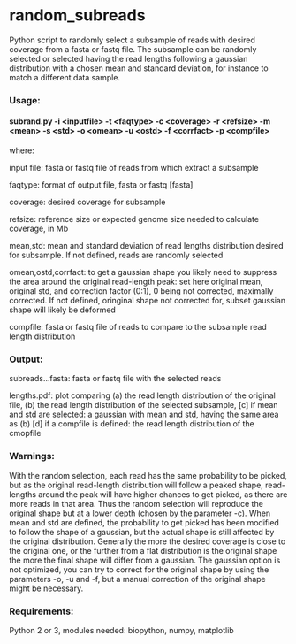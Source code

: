 # random_subreads

Python script to randomly select a subsample of reads with desired coverage from a fasta or fastq file.
The subsample can be randomly selected or selected having the read lengths following a gaussian distribution with a chosen mean and standard deviation, for instance to match a different data sample.


### Usage:
#### subrand.py -i \<inputfile\> -t \<faqtype\> -c \<coverage\> -r \<refsize\> -m \<mean\> -s \<std\> -o \<omean\> -u \<ostd\>  -f \<corrfact\>    -p \<compfile\>  
 
where:

  input file: fasta or fastq file of reads from which extract a subsample
 
   faqtype: format of output file, fasta or fastq  [fasta]
   
   coverage: desired coverage for subsample
   
   refsize: reference size or expected genome size needed to calculate coverage, in Mb
   
   mean,std: mean and standard deviation of read lengths distribution desired for subsample. If not defined, reads are randomly selected 

   omean,ostd,corrfact: to get a gaussian shape you likely need to suppress the area around the original read-length peak: set here original mean, original std, and correction factor (0:1), 0 being not corrected, maximally corrected. If not defined, oringinal shape not corrected for, subset gaussian shape will likely be deformed 

   compfile: fasta or fastq file of reads to compare to the subsample read length distribution

### Output:

   subreads...fasta:  fasta or fastq file with the selected reads
  
   lengths.pdf: plot comparing (a) the read length distribution of the original file, 
			       (b) the read length distribution of the selected subsample,
                               [c] if mean and std are selected: a gaussian with mean and std, having the same area as (b)
			       [d] if a compfile is defined: the read length distribution of the cmopfile 

### Warnings: 
   With the random selection, each read has the same probability to be picked, but as the original read-length distribution will follow a peaked shape,
   read-lengths around the peak will have higher chances to get picked, as there are more reads in that area. Thus the random selection will reproduce
   the original shape but at a lower depth (chosen by the parameter -c). 
   When mean and std are defined, the probability to get picked has been modified to follow the shape of a gaussian, but the actual shape is still affected by the
   original distribution. Generally the more the desired coverage is close to the original one, or the further from a flat distribution is the original shape
   the more the final shape will differ from a gaussian.
   The gaussian option is not optimized, you can try to correct for the original shape by using the parameters -o, -u and -f, but a manual correction 
   of the original shape might be necessary.

### Requirements:
Python 2 or 3, modules needed: biopython, numpy, matplotlib

